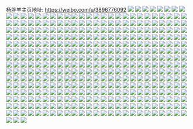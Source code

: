杨胖羊主页地址: https://weibo.com/u/3896776092 
![](https://wx4.sinaimg.cn/mw2000/e844159cly1h9ftbnz56tj22d2340kjn.jpg) 
![](https://wx4.sinaimg.cn/mw2000/e844159cly1h9ftbj1520j22d23407wj.jpg) 
![](https://wx4.sinaimg.cn/mw2000/e844159cly1h9ftbsasl9j22d2340npf.jpg) 
![](https://wx4.sinaimg.cn/mw2000/e844159cly1h9ftbuhaukj21am1q4npd.jpg) 
![](https://wx4.sinaimg.cn/mw2000/e844159cly1h9ftbvdg53j217h1lztug.jpg) 
![](https://wx4.sinaimg.cn/mw2000/e844159cly1h9ftbyyaugj221s2p5x6q.jpg) 
![](https://wx4.sinaimg.cn/mw2000/e844159cly1h9ftc2e7tvj21ht1zr1ky.jpg) 
![](https://wx4.sinaimg.cn/mw2000/e844159cly1h9ftc520xkj22c0340qv7.jpg) 
![](https://wx4.sinaimg.cn/mw2000/e844159cly1h9ftc7egz9j21o0280kjm.jpg) 
![](https://wx4.sinaimg.cn/mw2000/e844159cly1h8nlheqnb5j20j54961kx.jpg) 
![](https://wx4.sinaimg.cn/mw2000/e844159cly1h8neorcpxpj20fk3ge1fx.jpg) 
![](https://wx4.sinaimg.cn/mw2000/e844159cly1h8neoqa8aoj20hk4jstx3.jpg) 
![](https://wx4.sinaimg.cn/mw2000/e844159cly1h8neornlw0j20hf3831bs.jpg) 
![](https://wx4.sinaimg.cn/mw2000/e844159cly1h8neoqmuwcj20dx3dodxy.jpg) 
![](https://wx4.sinaimg.cn/mw2000/e844159cly1h8neopw3jgj20ip3upb07.jpg) 
![](https://wx4.sinaimg.cn/mw2000/e844159cly1h8neopgzmuj20fc3yvtyi.jpg) 
![](https://wx4.sinaimg.cn/mw2000/e844159cly1h8neoqzn3mj20d15shx67.jpg) 
![](https://wx4.sinaimg.cn/mw2000/e844159cly1h8neop30f8j21cj3la4qq.jpg) 
![](https://wx4.sinaimg.cn/mw2000/e844159cly1h8neos2qakj20dm4lk1i7.jpg) 
![](https://wx4.sinaimg.cn/mw2000/e844159cly1h8neosn4s3j20ri74ne81.jpg) 
![](https://wx4.sinaimg.cn/mw2000/e844159cly1h8v26rkri3j22802yonpg.jpg) 
![](https://wx4.sinaimg.cn/mw2000/e844159cly1h7qwc62zyuj20kr2pnqg2.jpg) 
![](https://wx4.sinaimg.cn/mw2000/e844159cly1h7qwc3nzmhj20e44kzqqg.jpg) 
![](https://wx4.sinaimg.cn/mw2000/e844159cly1h7qvgmymwoj20jj5s6b29.jpg) 
![](https://wx4.sinaimg.cn/mw2000/e844159cly1h7qvgs5tl1j20ju58bb29.jpg) 
![](https://wx4.sinaimg.cn/mw2000/e844159cly1h7qvgnonggj20kx5fc4qp.jpg) 
![](https://wx4.sinaimg.cn/mw2000/e844159cly1h7qvgm9gwtj20nm3hx1kc.jpg) 
![](https://wx4.sinaimg.cn/mw2000/e844159cly1h7qvgr0p02j20ei4ar7qb.jpg) 
![](https://wx4.sinaimg.cn/mw2000/e844159cly1h7qvgph81mj20gg4vc4qp.jpg) 
![](https://wx4.sinaimg.cn/mw2000/e844159cly1h7qvgq9ygnj20ig5gt1kx.jpg) 
![](https://wx4.sinaimg.cn/mw2000/e844159cly1h7qvgoepeqj20h14euax8.jpg) 
![](https://wx4.sinaimg.cn/mw2000/e844159cly1h7qvgqn8ikj20e947y4l6.jpg) 
![](https://wx4.sinaimg.cn/mw2000/e844159cly1h7qvgo15d4j20dq31tnap.jpg) 
![](https://wx4.sinaimg.cn/mw2000/e844159cly1h7qvgrl7zyj20f264yb29.jpg) 
![](https://wx4.sinaimg.cn/mw2000/e844159cly1h7qvgsjzdfj20ez3t07gx.jpg) 
![](https://wx4.sinaimg.cn/mw2000/e844159cly1h7qvgsuzeqj20de54lb0y.jpg) 
![](https://wx4.sinaimg.cn/mw2000/e844159cly1h7qvgu6dzij216v36cnpd.jpg) 
![](https://wx4.sinaimg.cn/mw2000/e844159cly1h7fna18vnyj22802you0y.jpg) 
![](https://wx4.sinaimg.cn/mw2000/e844159cly1h7fnabhac0j22yo280x6r.jpg) 
![](https://wx4.sinaimg.cn/mw2000/e844159cly1h7fnaiezvgj22802yox6q.jpg) 
![](https://wx4.sinaimg.cn/mw2000/e844159cly1h7fnapm9jsj22802yogy7.jpg) 
![](https://wx4.sinaimg.cn/mw2000/e844159cly1h7fnb0z3rbj22802yo4qr.jpg) 
![](https://wx4.sinaimg.cn/mw2000/e844159cly1h7fn9ungimj22802yo7gn.jpg) 
![](https://wx4.sinaimg.cn/mw2000/e844159cly1h6q5mcj6qzj20l0682gz6.jpg) 
![](https://wx4.sinaimg.cn/mw2000/e844159cly1h6q5mdr03yj20kc3rmhdl.jpg) 
![](https://wx4.sinaimg.cn/mw2000/e844159cly1h6q5mf79zwj214v5e1dwk.jpg) 
![](https://wx4.sinaimg.cn/mw2000/e844159cly1h6q5mgcomaj20xn3ql480.jpg) 
![](https://wx4.sinaimg.cn/mw2000/e844159cly1h6q5mk8jguj21z944fb2a.jpg) 
![](https://wx4.sinaimg.cn/mw2000/e844159cly1h6q5mhlx4qj211k5k9npd.jpg) 
![](https://wx4.sinaimg.cn/mw2000/e844159cly1h6q5ml9c00j20cz4bnqp3.jpg) 
![](https://wx4.sinaimg.cn/mw2000/e844159cly1h6q5mu6hnqj216568t1ky.jpg) 
![](https://wx4.sinaimg.cn/mw2000/e844159cly1h6q5mbh729j20oa5ecn7f.jpg) 
![](https://wx4.sinaimg.cn/mw2000/e844159cly1h6q5moejszj217t9r3u10.jpg) 
![](https://wx4.sinaimg.cn/mw2000/e844159cly1h6q5mlvb28j20io3tcdlu.jpg) 
![](https://wx4.sinaimg.cn/mw2000/e844159cly1h6q5msecoqj22c0cg04qw.jpg) 
![](https://wx4.sinaimg.cn/mw2000/e844159cly1h5uvvrvoqcj21po2a9hdu.jpg) 
![](https://wx4.sinaimg.cn/mw2000/e844159cly1h5uvw0unz4j21ok28re82.jpg) 
![](https://wx4.sinaimg.cn/mw2000/e844159cly1h5q87sof9rj21s0cn4hdy.jpg) 
![](https://wx4.sinaimg.cn/mw2000/e844159cly1h5q7u30jpbj20rv2bj1kx.jpg) 
![](https://wx4.sinaimg.cn/mw2000/e844159cly1h5q7u3gcx7j20hx1znk3c.jpg) 
![](https://wx4.sinaimg.cn/mw2000/e844159cly1h5q7u3we43j20jk26a4do.jpg) 
![](https://wx4.sinaimg.cn/mw2000/e844159cly1h5q7u4g0j9j20j63myql9.jpg) 
![](https://wx4.sinaimg.cn/mw2000/e844159cly1h5q7u5ojsdj20sw7hpx6p.jpg) 
![](https://wx4.sinaimg.cn/mw2000/e844159cly1h5q7u6yr8uj21493tib29.jpg) 
![](https://wx4.sinaimg.cn/mw2000/e844159cly1h5q7u7pscij20eg66i4qp.jpg) 
![](https://wx4.sinaimg.cn/mw2000/e844159cly1h5q7u8tfovj20ms5wje81.jpg) 
![](https://wx4.sinaimg.cn/mw2000/e844159cly1h5q7ucq77nj20km6v9hdt.jpg) 
![](https://wx4.sinaimg.cn/mw2000/e844159cly1h5q7ufg340j20x37krnpe.jpg) 
![](https://wx4.sinaimg.cn/mw2000/e844159cly1h5q7uimxgdj22m67eoe84.jpg) 
![](https://wx4.sinaimg.cn/mw2000/e844159cly1h5q7ujmbk5j20qk6774qp.jpg) 
![](https://wx4.sinaimg.cn/mw2000/e844159cly1h5q7u14sfhj20z53kvnmd.jpg) 
![](https://wx4.sinaimg.cn/mw2000/e844159cly1h5q7ukhomfj21313pd7wh.jpg) 
![](https://wx4.sinaimg.cn/mw2000/e844159cly1h5q7ulujwjj20uk4154qp.jpg) 
![](https://wx4.sinaimg.cn/mw2000/e844159cly1h5q7unoazyj20dr5ux1kx.jpg) 
![](https://wx4.sinaimg.cn/mw2000/e844159cly1h5q7upk4zuj20um84x7wi.jpg) 
![](https://wx4.sinaimg.cn/mw2000/e844159cly1h5o0gra3guj21jm2254qq.jpg) 
![](https://wx4.sinaimg.cn/mw2000/e844159cly1h5o0gpiua5j22gu340b2b.jpg) 
![](https://wx4.sinaimg.cn/mw2000/e844159cly1h5o0gtnjgrj227j2y21l0.jpg) 
![](https://wx4.sinaimg.cn/mw2000/e844159cly1h5o0gw4q1yj227q2yb7wj.jpg) 
![](https://wx4.sinaimg.cn/mw2000/e844159cly1h5o0h1q0oaj21tt2fq1kz.jpg) 
![](https://wx4.sinaimg.cn/mw2000/e844159cly1h5o0h34in5j21lg24mkjl.jpg) 
![](https://wx4.sinaimg.cn/mw2000/e844159cly1h5o0h5xw9pj219d1ol7wh.jpg) 
![](https://wx4.sinaimg.cn/mw2000/e844159cly1h5o0h8jcs7j22b02wohdu.jpg) 
![](https://wx4.sinaimg.cn/mw2000/e844159cly1h5o0h9vuspj21wt2jrkjl.jpg) 
![](https://wx4.sinaimg.cn/mw2000/e844159cly1h5ba3pg1enj223q2sy1kz.jpg) 
![](https://wx4.sinaimg.cn/mw2000/e844159cly1h5ba3jj4wrj20qk0zfwqg.jpg) 
![](https://wx4.sinaimg.cn/mw2000/e844159cly1h5ba3xvt05j22802yohdv.jpg) 
![](https://wx4.sinaimg.cn/mw2000/e844159cly1h5ba4augrmj21hm1zke82.jpg) 
![](https://wx4.sinaimg.cn/mw2000/e844159cly1h5ba4bfyvdj20u41467bm.jpg) 
![](https://wx4.sinaimg.cn/mw2000/e844159cly1h5ba4d1ayxj20vm167k6j.jpg) 
![](https://wx4.sinaimg.cn/mw2000/e844159cly1h4sjony6urj21e01uq4qq.jpg) 
![](https://wx4.sinaimg.cn/mw2000/e844159cly1h4sjorkk60j22yo280x6s.jpg) 
![](https://wx4.sinaimg.cn/mw2000/e844159cly1h4sjot73bsj215i1jee81.jpg) 
![](https://wx4.sinaimg.cn/mw2000/e844159cly1h4sjou2179j229g30mkjm.jpg) 
![](https://wx4.sinaimg.cn/mw2000/e844159cly1h4sjoyurzwj22c0340npi.jpg) 
![](https://wx4.sinaimg.cn/mw2000/e844159cly1h4sjojwtz8j22c0340qv9.jpg) 
![](https://wx4.sinaimg.cn/mw2000/e844159cly1h4lwzth401j23402c0b2c.jpg) 
![](https://wx4.sinaimg.cn/mw2000/e844159cly1h4bggtp3gyj20za1b3ka9.jpg) 
![](https://wx4.sinaimg.cn/mw2000/e844159cly1h4bgguyzl9j217m1m8b29.jpg) 
![](https://wx4.sinaimg.cn/mw2000/e844159cly1h4bggwemp3j218m1nk1kx.jpg) 
![](https://wx4.sinaimg.cn/mw2000/e844159cly1h4bgh0n36xj23402c0x6r.jpg) 
![](https://wx4.sinaimg.cn/mw2000/e844159cly1h4bgh3fyu2j22c033yhdv.jpg) 
![](https://wx4.sinaimg.cn/mw2000/e844159cly1h4bgh4op1cj20wi10wakh.jpg) 
![](https://wx4.sinaimg.cn/mw2000/e844159cly1h4bga26lo1j23402c01l3.jpg) 
![](https://wx4.sinaimg.cn/mw2000/e844159cly1h4bga6waalj23402c0qva.jpg) 
![](https://wx4.sinaimg.cn/mw2000/e844159cly1h4bgaawfkfj23402c0hdy.jpg) 
![](https://wx4.sinaimg.cn/mw2000/e844159cly1h4bgaf0cqjj23402c0b2f.jpg) 
![](https://wx4.sinaimg.cn/mw2000/e844159cly1h4bg70437mj20zo0f0goq.jpg) 
![](https://wx4.sinaimg.cn/mw2000/e844159cly1h4bg6zay28j21ho1zk7wi.jpg) 
![](https://wx4.sinaimg.cn/mw2000/e844159cly1h4bg6vpt0nj23402c0b2a.jpg) 
![](https://wx4.sinaimg.cn/mw2000/e844159cly1h4bg6xbckpj22sp23jb2a.jpg) 
![](https://wx4.sinaimg.cn/mw2000/e844159cly1h4bg5uwub6j221u4w3e83.jpg) 
![](https://wx4.sinaimg.cn/mw2000/e844159cly1h4bg5w2n48j20zo1u0ds4.jpg) 
![](https://wx4.sinaimg.cn/mw2000/e844159cly1h4bg2fdtttj21ki2nje81.jpg) 
![](https://wx4.sinaimg.cn/mw2000/e844159cly1h4bg2hlvaij219a3crkjl.jpg) 
![](https://wx4.sinaimg.cn/mw2000/e844159cly1h4bg2bmv4vj215h32mb1r.jpg) 
![](https://wx4.sinaimg.cn/mw2000/e844159cly1h4bg2chsrsj20mc2hdwtv.jpg) 
![](https://wx4.sinaimg.cn/mw2000/e844159cly1h4bg2d870ej20zo1md4d1.jpg) 
![](https://wx4.sinaimg.cn/mw2000/e844159cly1h4bg2e50kyj20zo1mgnah.jpg) 
![](https://wx4.sinaimg.cn/mw2000/e844159cly1h4bg2ajevzj20wu2aftq4.jpg) 
![](https://wx4.sinaimg.cn/mw2000/e844159cly1h4bg2gfq0pj217f37r7wh.jpg) 
![](https://wx4.sinaimg.cn/mw2000/e844159cly1h4bg2i9fkbj20zo1gz48j.jpg) 
![](https://wx4.sinaimg.cn/mw2000/e844159cly1h4bffgek04j21c64smu0x.jpg) 
![](https://wx4.sinaimg.cn/mw2000/e844159cly1h4bffeooh0j20zp3dx4qp.jpg) 
![](https://wx4.sinaimg.cn/mw2000/e844159cly1h4bfffjzjfj215l39tb29.jpg) 
![](https://wx4.sinaimg.cn/mw2000/e844159cly1h4bffiobcmj227o4fchdw.jpg) 
![](https://wx4.sinaimg.cn/mw2000/e844159cly1h4bffwqfdej20s62xlb03.jpg) 
![](https://wx4.sinaimg.cn/mw2000/e844159cly1h4bffrxvhuj23408tchdx.jpg) 
![](https://wx4.sinaimg.cn/mw2000/e844159cly1h4bfg2zea2j22802yo7wj.jpg) 
![](https://wx4.sinaimg.cn/mw2000/e844159cly1h4bfg0r2lwj20zo2564qp.jpg) 
![](https://wx4.sinaimg.cn/mw2000/e844159cly1h4bffxn3xqj218e3achdt.jpg) 
![](https://wx4.sinaimg.cn/mw2000/e844159cly1h4bffpp6ebj228ccn1x6z.jpg) 
![](https://wx4.sinaimg.cn/mw2000/e844159cly1h4bffycicuj20ta2wyx1x.jpg) 
![](https://wx4.sinaimg.cn/mw2000/e844159cly1h4bffdzjmcj20w51c7h13.jpg) 
![](https://wx4.sinaimg.cn/mw2000/e844159cly1h4bffkmcd9j22c0770u13.jpg) 
![](https://wx4.sinaimg.cn/mw2000/e844159cly1h4bffunbi5j22yo6nxx6v.jpg) 
![](https://wx4.sinaimg.cn/mw2000/e844159cly1h4bffvxtnyj214u14u7fh.jpg) 
![](https://wx4.sinaimg.cn/mw2000/e844159cly1h4bffyzzzzj20u928ox1s.jpg) 
![](https://wx4.sinaimg.cn/mw2000/e844159cly1h4bffzs84hj21ib13k1kx.jpg) 
![](https://wx4.sinaimg.cn/mw2000/e844159cly1h8vil38bnoj20zo2ir7h4.jpg) 
![](https://wx4.sinaimg.cn/mw2000/e844159cly1h4beedfirlj220ecn3x6v.jpg) 
![](https://wx4.sinaimg.cn/mw2000/e844159cly1h4bec97ldij21lc8cle82.jpg) 
![](https://wx4.sinaimg.cn/mw2000/e844159cly1h4becbl60pj23606c0b2d.jpg) 
![](https://wx4.sinaimg.cn/mw2000/e844159cly1h4becdvza0j22869lo4qt.jpg) 
![](https://wx4.sinaimg.cn/mw2000/e844159cly1h4becgivz4j235u8yc1l4.jpg) 
![](https://wx4.sinaimg.cn/mw2000/e844159cly1h4becisiinj23408t9u13.jpg) 
![](https://wx4.sinaimg.cn/mw2000/e844159cly1h4beck6carj234u3j0qv7.jpg) 
![](https://wx4.sinaimg.cn/mw2000/e844159cly1h4beclz5b0j228u8vib2c.jpg) 
![](https://wx4.sinaimg.cn/mw2000/e844159cly1h4becngrgsj220u7ex7wl.jpg) 
![](https://wx4.sinaimg.cn/mw2000/e844159cly1h4becprzqqj23vc7sie86.jpg) 
![](https://wx4.sinaimg.cn/mw2000/e844159cly1h4bectgxlvj23yi7fru12.jpg) 
![](https://wx4.sinaimg.cn/mw2000/e844159cly1h4becvqq4dj23408t3e85.jpg) 
![](https://wx4.sinaimg.cn/mw2000/e844159cly1h4becxagk9j22ju3ece82.jpg) 
![](https://wx4.sinaimg.cn/mw2000/e844159cly1h4bebzu1qpj21y69ql1l3.jpg) 
![](https://wx4.sinaimg.cn/mw2000/e844159cly1h4bed2haktj251ca2f7ww.jpg) 
![](https://wx4.sinaimg.cn/mw2000/e844159cly1h4bed6oleaj22t6cn4qve.jpg) 
![](https://wx4.sinaimg.cn/mw2000/e844159cly1h4beda43mkj22acckux6w.jpg) 
![](https://wx4.sinaimg.cn/mw2000/e844159cly1h4bedcu7bjj22iibxlb2g.jpg) 
![](https://wx4.sinaimg.cn/mw2000/e844159cly1h4bde4uo8sj22bz340kjm.jpg) 
![](https://wx4.sinaimg.cn/mw2000/e844159cly1h4bde5xshxj22bz3404qq.jpg) 
![](https://wx4.sinaimg.cn/mw2000/e844159cly1h4bddl295kj22bz3407wi.jpg) 
![](https://wx4.sinaimg.cn/mw2000/e844159cly1h4bdd9966bj25y0aw01l7.jpg) 
![](https://wx4.sinaimg.cn/mw2000/e844159cly1h4bdcrp508j25y05i0kjm.jpg) 
![](https://wx4.sinaimg.cn/mw2000/e844159cly1h4bddi5b5bj25y0b10qvc.jpg) 
![](https://wx4.sinaimg.cn/mw2000/e844159cly1h4bdcw9l5ij25y0aw0u1d.jpg) 
![](https://wx4.sinaimg.cn/mw2000/e844159cly1h4bdddbitej25y08eiu19.jpg) 
![](https://wx4.sinaimg.cn/mw2000/e844159cly1h4bdd0txhuj25y0al0npu.jpg) 
![](https://wx4.sinaimg.cn/mw2000/e844159cly1h4bdd3nixdj25yi4ai1l3.jpg) 
![](https://wx4.sinaimg.cn/mw2000/e844159cly1h4bde3462ej21ho1zke81.jpg) 
![](https://wx4.sinaimg.cn/mw2000/e844159cly1h4bdcoewk3j25xvav5b2v.jpg) 
![](https://wx4.sinaimg.cn/mw2000/e844159cly1h4bddnc79aj2200a00b2g.jpg) 
![](https://wx4.sinaimg.cn/mw2000/e844159cly1h4bdd5e4cfj21vo93xqv7.jpg) 
![](https://wx4.sinaimg.cn/mw2000/e844159cly1h4bddq68rjj22c0bo04r0.jpg) 
![](https://wx4.sinaimg.cn/mw2000/e844159cly1h4bdduzwbtj231rcn07wv.jpg) 
![](https://wx4.sinaimg.cn/mw2000/e844159cly1h4bddyc3akj21xqcn14qw.jpg) 
![](https://wx4.sinaimg.cn/mw2000/e844159cly1h4bde1v4m5j21t0cn04qy.jpg) 
![](https://wx4.sinaimg.cn/mw2000/e844159cly1h0hw0die7lj22802you0z.jpg) 
![](https://wx4.sinaimg.cn/mw2000/e844159cly1h0hw1bn2xsj22802yox6r.jpg) 
![](https://wx4.sinaimg.cn/mw2000/e844159cly1h0hw0uexftj22802yo4qs.jpg) 
![](https://wx4.sinaimg.cn/mw2000/e844159cly1h0hvzy3rrvj22802yoqv7.jpg) 
![](https://wx4.sinaimg.cn/mw2000/e844159cly1h0hw1yct3aj21zm2ni1kz.jpg) 
![](https://wx4.sinaimg.cn/mw2000/e844159cly1h0hw1rr5rmj22802you0z.jpg) 
![](https://wx4.sinaimg.cn/mw2000/e844159cly1gyy0zgvf3ej22yo280npf.jpg) 
![](https://wx4.sinaimg.cn/mw2000/e844159cly1gyy0zisb8nj22yo280npf.jpg) 
![](https://wx4.sinaimg.cn/mw2000/e844159cly1gyy0xv6yy5j217o1m9tr6.jpg) 
![](https://wx4.sinaimg.cn/mw2000/e844159cly1gyoghakedoj22ry22yhdv.jpg) 
![](https://wx4.sinaimg.cn/mw2000/e844159cly1gyogh9ak7rj22bx2bxhdu.jpg) 
![](https://wx4.sinaimg.cn/mw2000/e844159cly1gyoghc8bfaj22kx1xpb2b.jpg) 
![](https://wx4.sinaimg.cn/mw2000/e844159cly1gyoghdhi9ij21zk1zkhdt.jpg) 
![](https://wx4.sinaimg.cn/mw2000/e844159cly1gyoghedkq3j21hm1hmb29.jpg) 
![](https://wx4.sinaimg.cn/mw2000/e844159cly1gyogr1pezrj227z27zb2a.jpg) 
![](https://wx4.sinaimg.cn/mw2000/e844159cly1gyogr2wl5ij22a82a87wi.jpg) 
![](https://wx4.sinaimg.cn/mw2000/e844159cly1gyj5m10kalj21y01y0qv5.jpg) 
![](https://wx4.sinaimg.cn/mw2000/e844159cly1gy0c2a0vf8j21xo1xox6r.jpg) 
![](https://wx4.sinaimg.cn/mw2000/e844159cly1gwn4814pftj22yo280kjn.jpg) 
![](https://wx4.sinaimg.cn/mw2000/e844159cly1gtvp0p77klj22802yo4qr.jpg) 
![](https://wx4.sinaimg.cn/mw2000/e844159cly1gtvp1ha4lwj22802yo1kz.jpg) 
![](https://wx4.sinaimg.cn/mw2000/e844159cly1gtvp13lxw1j22802yob2b.jpg) 
![](https://wx4.sinaimg.cn/mw2000/e844159cly1gtvp0av5xmj22yo4fukjo.jpg) 
![](https://wx4.sinaimg.cn/mw2000/e844159cly1gtvp1rzir8j21nz280x6p.jpg) 
![](https://wx4.sinaimg.cn/mw2000/e844159cly1gtvp023xdoj22yo4fu1l1.jpg) 
![](https://wx4.sinaimg.cn/mw2000/e844159cly1gt1ons6xxuj20u0140tgg.jpg) 
![](https://wx4.sinaimg.cn/mw2000/e844159cly1gt1onsjtksj20u01407bn.jpg) 
![](https://wx4.sinaimg.cn/mw2000/e844159cly1gt1onru33pj20u0140jyz.jpg) 
![](https://wx4.sinaimg.cn/mw2000/e844159cly1gt1onstarvj20u014010a.jpg) 
![](https://wx4.sinaimg.cn/mw2000/e844159cly1gr1yh4dnnpj20u0140k27.jpg) 
![](https://wx4.sinaimg.cn/mw2000/e844159cly1gr1yh4rgcuj20u00u0ahf.jpg) 
![](https://wx4.sinaimg.cn/mw2000/e844159cly1gr1yh3ty8cj20u01407eq.jpg) 
![](https://wx4.sinaimg.cn/mw2000/e844159cly1gr0f6xslozj20u00u010f.jpg) 
![](https://wx4.sinaimg.cn/mw2000/e844159cly1gr0f6xcjkij20u00u0n4i.jpg) 
![](https://wx4.sinaimg.cn/mw2000/e844159cly1gr0f6w6n57j20u00u00zx.jpg) 
![](https://wx4.sinaimg.cn/mw2000/e844159cly1gr0f6wo4evj20u10u0101.jpg) 
![](https://wx4.sinaimg.cn/mw2000/e844159cly1gr0f6x1fumj20u00u0q94.jpg) 
![](https://wx4.sinaimg.cn/mw2000/e844159cly1gr0f6vpvsij20u00u0dm9.jpg) 
![](https://wx4.sinaimg.cn/mw2000/e844159cly1gpwdqmfob0j20u0140ak1.jpg) 
![](https://wx4.sinaimg.cn/mw2000/e844159cly1gpwdqmvyz4j20u0140wp9.jpg) 
![](https://wx4.sinaimg.cn/mw2000/e844159cly1gpwdqndzvdj20u0140gwn.jpg) 
![](https://wx4.sinaimg.cn/mw2000/e844159cly1gpwdqlyr1yj20u0140wsg.jpg) 
![](https://wx4.sinaimg.cn/mw2000/e844159cly1gpwdqpckhhj20u0140k6q.jpg) 
![](https://wx4.sinaimg.cn/mw2000/e844159cly1gpwdqnqhmrj20u0140k4m.jpg) 
![](https://wx4.sinaimg.cn/mw2000/e844159cly1gpwdqs7lgqj20u0140qdm.jpg) 
![](https://wx4.sinaimg.cn/mw2000/e844159cly1gpwdpwwwmvj20u0140wq5.jpg) 
![](https://wx4.sinaimg.cn/mw2000/e844159cly1gpwdqrtq9jj20u01407fw.jpg) 
![](https://wx4.sinaimg.cn/mw2000/e844159cly1gpwdqqadg1j20u01404ar.jpg) 
![](https://wx4.sinaimg.cn/mw2000/e844159cly1gpwdqpt0s9j20u0140k2w.jpg) 
![](https://wx4.sinaimg.cn/mw2000/e844159cly1gpwdqquyq6j20u0140am6.jpg) 
![](https://wx4.sinaimg.cn/mw2000/e844159cly1gp97yfgoqej20u00u0k1k.jpg) 
![](https://wx4.sinaimg.cn/mw2000/e844159cly1gp97yfwvagj20u00u0dr3.jpg) 
![](https://wx4.sinaimg.cn/mw2000/e844159cly1gojs87j7cnj20u01407ft.jpg) 
![](https://wx4.sinaimg.cn/mw2000/e844159cly1gojs88xd6pj20u0140n4t.jpg) 
![](https://wx4.sinaimg.cn/mw2000/e844159cly1gojs89f0wqj20u0140gwj.jpg) 
![](https://wx4.sinaimg.cn/mw2000/e844159cly1gojs8bio6xj20u00u0wum.jpg) 
![](https://wx4.sinaimg.cn/mw2000/e844159cly1gojs867f60j20u00u0k02.jpg) 
![](https://wx4.sinaimg.cn/mw2000/e844159cly1gojs8cvmt0j20u00u0du3.jpg) 
![](https://wx4.sinaimg.cn/mw2000/e844159cly1go8ayy1co3j20u01407em.jpg) 
![](https://wx4.sinaimg.cn/mw2000/e844159cly1go8ayykzihj20u0140qdp.jpg) 
![](https://wx4.sinaimg.cn/mw2000/e844159cly1go8ayz8m3ej20u01407f0.jpg) 
![](https://wx4.sinaimg.cn/mw2000/e844159cly1go8ayzlc18j20u0140k1h.jpg) 
![](https://wx4.sinaimg.cn/mw2000/e844159cly1go8az01d1cj20u01407f5.jpg) 
![](https://wx4.sinaimg.cn/mw2000/e844159cly1go8ayxcx43j20u014012p.jpg) 
![](https://wx4.sinaimg.cn/mw2000/e844159cly1gnl0qpjy6sj20u0140won.jpg) 
![](https://wx4.sinaimg.cn/mw2000/e844159cly1gnepfud1u3j20u0160tig.jpg) 
![](https://wx4.sinaimg.cn/mw2000/e844159cly1gnepfvft7rj20u0160wnz.jpg) 
![](https://wx4.sinaimg.cn/mw2000/e844159cly1gnepfwelmrj20u0160wo5.jpg) 
![](https://wx4.sinaimg.cn/mw2000/e844159cly1gnepfxjvc2j20u0160dpf.jpg) 
![](https://wx4.sinaimg.cn/mw2000/e844159cly1gnako7p9nmj22ds1scb2a.jpg) 
![](https://wx4.sinaimg.cn/mw2000/e844159cly1gnako9mvr2j22ds1sc7wi.jpg) 
![](https://wx4.sinaimg.cn/mw2000/e844159cly1gnakobmtuxj22ds1schdu.jpg) 
![](https://wx4.sinaimg.cn/mw2000/e844159cly1gn3jgyp853j20u00u0k1b.jpg) 
![](https://wx4.sinaimg.cn/mw2000/e844159cly1gn3jgze5r4j20u00u0n6t.jpg) 
![](https://wx4.sinaimg.cn/mw2000/e844159cly1gma9jayo7cj20u011ik1w.jpg) 
![](https://wx4.sinaimg.cn/mw2000/e844159cly1gma9jdxwpfj20u011igwj.jpg) 
![](https://wx4.sinaimg.cn/mw2000/e844159cly1gma9j6kqitj20u011iaj4.jpg) 
![](https://wx4.sinaimg.cn/mw2000/e844159cly1gma9jg2044j20u011i46g.jpg) 
![](https://wx4.sinaimg.cn/mw2000/e844159cly1glpxauqmb9j20u00u0dqj.jpg) 
![](https://wx4.sinaimg.cn/mw2000/e844159cly1glpxavr5jzj20u00u07f2.jpg) 
![](https://wx4.sinaimg.cn/mw2000/e844159cly1glpxau4rdmj20u00u07ev.jpg) 
![](https://wx4.sinaimg.cn/mw2000/e844159cly1glpxavfekyj20u00u0k1f.jpg) 
![](https://wx4.sinaimg.cn/mw2000/e844159cly1glpxaw1i4vj20u00u07en.jpg) 
![](https://wx4.sinaimg.cn/mw2000/e844159cly1glpxav33a0j20u00u0qdq.jpg) 
![](https://wx4.sinaimg.cn/mw2000/e844159cly1glmgaofnwnj22c02c0b2a.jpg) 
![](https://wx4.sinaimg.cn/mw2000/e844159cly1gl9nh4twyoj20u00u0do9.jpg) 
![](https://wx4.sinaimg.cn/mw2000/e844159cly1gl9nh5gcdgj20u00u0k0j.jpg) 
![](https://wx4.sinaimg.cn/mw2000/e844159cly1gl03zgmwdoj20u00u0afv.jpg) 
![](https://wx4.sinaimg.cn/mw2000/e844159cly1gk1v7l0p3jj20u00u047c.jpg) 
![](https://wx4.sinaimg.cn/mw2000/e844159cly1gjgod6bvjvj21n426tx6p.jpg) 
![](https://wx4.sinaimg.cn/mw2000/e844159cly1gjgod0ct8cj21s02dce82.jpg) 
![](https://wx4.sinaimg.cn/mw2000/e844159cly1gjgod1ty7kj21s02dckjm.jpg) 
![](https://wx4.sinaimg.cn/mw2000/e844159cly1gjgod6zscbj21s02dcx6p.jpg) 
![](https://wx4.sinaimg.cn/mw2000/e844159cly1gjgod3nilyj21s02dckjl.jpg) 
![](https://wx4.sinaimg.cn/mw2000/e844159cly1gjgod50193j21s02dcx6p.jpg) 
![](https://wx4.sinaimg.cn/mw2000/e844159cly1golfnimgexj20u0140dtp.jpg) 
![](https://wx4.sinaimg.cn/mw2000/e844159cly1golfni7ns1j20u01417dr.jpg) 
![](https://wx4.sinaimg.cn/mw2000/e844159cly1golfniwq9hj20u00u0k02.jpg) 
![](https://wx4.sinaimg.cn/mw2000/e844159cly1gjeln1uqpxj20u00u0k12.jpg) 
![](https://wx4.sinaimg.cn/mw2000/e844159cly1gjeln6zvpmj20u00u04ab.jpg) 
![](https://wx4.sinaimg.cn/mw2000/e844159cly1gjeln2mw6pj20u00u0n72.jpg) 
![](https://wx4.sinaimg.cn/mw2000/e844159cly1gjeln41qn0j20u00u0n83.jpg) 
![](https://wx4.sinaimg.cn/mw2000/e844159cly1gjeln83hgtj20u00u0doj.jpg) 
![](https://wx4.sinaimg.cn/mw2000/e844159cly1gjeln4x77cj20u00u0dra.jpg) 
![](https://wx4.sinaimg.cn/mw2000/e844159cly1gjeln14mzej20u00u0dnq.jpg) 
![](https://wx4.sinaimg.cn/mw2000/e844159cly1gjeln952qaj20u00u00zk.jpg) 
![](https://wx4.sinaimg.cn/mw2000/e844159cly1gjeln5yu5bj20u00u0jzo.jpg) 
![](https://wx4.sinaimg.cn/mw2000/e844159cly1gjdowksmtkj20u10u0dku.jpg) 
![](https://wx4.sinaimg.cn/mw2000/e844159cly1gjaspa200ej20u00u0als.jpg) 
![](https://wx4.sinaimg.cn/mw2000/e844159cly1gjaspadksdj20u00u0k2j.jpg) 
![](https://wx4.sinaimg.cn/mw2000/e844159cly1gi16qzuelyj20u00u0aor.jpg) 
![](https://wx4.sinaimg.cn/mw2000/e844159cly1gi16r0fbjfj20u00u07h5.jpg) 
![](https://wx4.sinaimg.cn/mw2000/e844159cly1gi16r0okf8j20u00u017h.jpg) 
![](https://wx4.sinaimg.cn/mw2000/e844159cly1gi16qz51bdj20u00u0k4j.jpg) 
![](https://wx4.sinaimg.cn/mw2000/e844159cly1gi16qzfqi2j20u00u0h09.jpg) 
![](https://wx4.sinaimg.cn/mw2000/e844159cly1gi16r0yvysj20u00u0qe3.jpg) 
![](https://wx4.sinaimg.cn/mw2000/e844159cly1ghsvzxbm1yj20u00u54a6.jpg) 
![](https://wx4.sinaimg.cn/mw2000/e844159cly1ghsvzx1ctfj20u00u07h5.jpg) 
![](https://wx4.sinaimg.cn/mw2000/e844159cly1gi0p0eym41j22c02c0kjo.jpg) 
![](https://wx4.sinaimg.cn/mw2000/e844159cly1ghp1vp69d2j22c02c04qt.jpg) 
![](https://wx4.sinaimg.cn/mw2000/e844159cly1gi0p0h5moaj22c02c0qv6.jpg) 
![](https://wx4.sinaimg.cn/mw2000/e844159cly1ghp1vx9732j22c02c01l1.jpg) 
![](https://wx4.sinaimg.cn/mw2000/e844159cly1ghp1vqn7yyj22c02c07wi.jpg) 
![](https://wx4.sinaimg.cn/mw2000/e844159cly1ghp1vmqfu1j23322bbe85.jpg) 
![](https://wx4.sinaimg.cn/mw2000/e844159cly1gi0p0po0tdj23402c04qv.jpg) 
![](https://wx4.sinaimg.cn/mw2000/e844159cly1ghp1vsti3hj23322bbnpj.jpg) 
![](https://wx4.sinaimg.cn/mw2000/e844159cly1gi0p0u4tzgj23402c0b2e.jpg) 
![](https://wx4.sinaimg.cn/mw2000/e844159cly1gi0p0wwfi4j22c02c0npg.jpg) 
![](https://wx4.sinaimg.cn/mw2000/e844159cly1ghp1vvcyedj22c02c01l2.jpg) 
![](https://wx4.sinaimg.cn/mw2000/e844159cly1gi0p0klqkyj22bz2bznpg.jpg) 
![](https://wx4.sinaimg.cn/mw2000/e844159cly1go89shle8zj20u00u0wq2.jpg) 
![](https://wx4.sinaimg.cn/mw2000/e844159cly1go89sgx2zbj20u00u0ajy.jpg) 
![](https://wx4.sinaimg.cn/mw2000/e844159cly1go89si3gg2j20u00u014q.jpg) 
![](https://wx4.sinaimg.cn/mw2000/e844159cly1gh4pv846k3j20u00u0gtp.jpg) 
![](https://wx4.sinaimg.cn/mw2000/e844159cly1gh4pv8fyv2j20u00u047j.jpg) 
![](https://wx4.sinaimg.cn/mw2000/e844159cly1gh4pv9dbjfj20u00u0tgl.jpg) 
![](https://wx4.sinaimg.cn/mw2000/e844159cly1ggyr4v6qttj21400u0dos.jpg) 
![](https://wx4.sinaimg.cn/mw2000/e844159cly1ggyr4udm8dj21410u0k1f.jpg) 
![](https://wx4.sinaimg.cn/mw2000/e844159cly1ggyr4vtuxhj21400u0n8l.jpg) 
![](https://wx4.sinaimg.cn/mw2000/e844159cly1ggqub0j1vij20u00u0qei.jpg) 
![](https://wx4.sinaimg.cn/mw2000/e844159cly1ggb56ijlt2j21o01o0npd.jpg) 
![](https://wx4.sinaimg.cn/mw2000/e844159cly1ggb56d8epoj21o01o0npd.jpg) 
![](https://wx4.sinaimg.cn/mw2000/e844159cly1gehnvmzo9tj21400u0wms.jpg) 
![](https://wx4.sinaimg.cn/mw2000/e844159cly1gehnvmm6iyj21400u0aiv.jpg) 
![](https://wx4.sinaimg.cn/mw2000/e844159cly1gehnvnexo5j21400u07d7.jpg) 
![](https://wx4.sinaimg.cn/mw2000/e844159cly1geefcgen2hj20u00u0n56.jpg) 
![](https://wx4.sinaimg.cn/mw2000/e844159cly1geefcgubzqj20u00u0k09.jpg) 
![](https://wx4.sinaimg.cn/mw2000/e844159cly1geefchobr4j20u00u0thn.jpg) 
![](https://wx4.sinaimg.cn/mw2000/e844159cly1gefgcg4rqkj20u00u0k41.jpg) 
![](https://wx4.sinaimg.cn/mw2000/e844159cly1gefgchlyutj20u00u0ali.jpg) 
![](https://wx4.sinaimg.cn/mw2000/e844159cly1gefgcepvwej20u00u0woo.jpg) 
![](https://wx4.sinaimg.cn/mw2000/e844159cly1gefgci409dj20u00u0tm3.jpg) 
![](https://wx4.sinaimg.cn/mw2000/e844159cly1gefgciiy9fj21400u0ds7.jpg) 
![](https://wx4.sinaimg.cn/mw2000/e844159cly1gefgcjbf5yj211j0u0dud.jpg) 
![](https://wx4.sinaimg.cn/mw2000/e844159cly1gdyb37nzvsj218w0u0aio.jpg) 
![](https://wx4.sinaimg.cn/mw2000/e844159cly1gdy9nlp0j3j218w0u0tio.jpg) 
![](https://wx4.sinaimg.cn/mw2000/e844159cly1ge31cvm3a8j218w0u046d.jpg) 
![](https://wx4.sinaimg.cn/mw2000/e844159cly1gdq32tdymvj21l81l84qq.jpg) 
![](https://wx4.sinaimg.cn/mw2000/e844159cly1gdq32qwrr8j21dt1dtnpd.jpg) 
![](https://wx4.sinaimg.cn/mw2000/e844159cly1gdq32na3mej21l81l8qv5.jpg) 
![](https://wx4.sinaimg.cn/mw2000/e844159cly1gdq32udtsdj20jv0jvaed.jpg) 
![](https://wx4.sinaimg.cn/mw2000/e844159cly1gdq32vg5rvj21231234gj.jpg) 
![](https://wx4.sinaimg.cn/mw2000/e844159cly1gdq32tygdyj20il0il77o.jpg) 
![](https://wx4.sinaimg.cn/mw2000/e844159cly1gdq335197zj21ho1honpd.jpg) 
![](https://wx4.sinaimg.cn/mw2000/e844159cly1gdq32xoqf6j219y19y4qp.jpg) 
![](https://wx4.sinaimg.cn/mw2000/e844159cly1gdq331vj51j21ho1hoqv5.jpg) 
![](https://wx4.sinaimg.cn/mw2000/e844159cly1gdot0gxle6j20u00u0dml.jpg) 
![](https://wx4.sinaimg.cn/mw2000/e844159cly1gdot0lmpomj20u00u0qaz.jpg) 
![](https://wx4.sinaimg.cn/mw2000/e844159cly1gdot0nu2qkj20u00u0wmi.jpg) 
![](https://wx4.sinaimg.cn/mw2000/e844159cly1gddcepo94zj20u00u0n54.jpg) 
![](https://wx4.sinaimg.cn/mw2000/e844159cly1gd8bdm3nrvj20u00u0wp7.jpg) 
![](https://wx4.sinaimg.cn/mw2000/e844159cly1gd8bdjtj5fj20u00u0n8n.jpg) 
![](https://wx4.sinaimg.cn/mw2000/e844159cly1gd5d4kxz2jj20u00u013i.jpg) 
![](https://wx4.sinaimg.cn/mw2000/e844159cly1gd5d4m1y2aj20u00u04b3.jpg) 
![](https://wx4.sinaimg.cn/mw2000/e844159cly1gd5d4k2io9j20u00u0wok.jpg) 
![](https://wx4.sinaimg.cn/mw2000/e844159cly1gd5d4n3ihfj20u00u0dsb.jpg) 
![](https://wx4.sinaimg.cn/mw2000/e844159cly1gcyg5tm5rej21o01o0kjl.jpg) 
![](https://wx4.sinaimg.cn/mw2000/e844159cly1gcyg5u4eazj21ml1mlwql.jpg) 
![](https://wx4.sinaimg.cn/mw2000/e844159cly1gjebup4tidj20u00u0qaj.jpg) 
![](https://wx4.sinaimg.cn/mw2000/e844159cly1gctqf2wke7j20u00u7jx8.jpg) 
![](https://wx4.sinaimg.cn/mw2000/e844159cly1gctqf2f9qsj20u00u8wj4.jpg) 
![](https://wx4.sinaimg.cn/mw2000/e844159cly1gcrggejkr1j20u00u0n49.jpg) 
![](https://wx4.sinaimg.cn/mw2000/e844159cly1gcp1xim4wkj20u00u0jy9.jpg) 
![](https://wx4.sinaimg.cn/mw2000/e844159cly1gcp1xiay96j20u00u0aed.jpg) 
![](https://wx4.sinaimg.cn/mw2000/e844159cly1gc7ko1n82uj20u00u0ah5.jpg) 
![](https://wx4.sinaimg.cn/mw2000/e844159cly1gc1z1ziccfj21o01o04k8.jpg) 
![](https://wx4.sinaimg.cn/mw2000/e844159cly1gc7ko24qspj20u00u07ah.jpg) 
![](https://wx4.sinaimg.cn/mw2000/e844159cly1gc94zut1jdj20u00u0k0e.jpg) 
![](https://wx4.sinaimg.cn/mw2000/e844159cly1gavaqc9ylzj21sc2dsx6p.jpg) 
![](https://wx4.sinaimg.cn/mw2000/e844159cly1gavaq87k4ij2280280hdw.jpg) 
![](https://wx4.sinaimg.cn/mw2000/e844159cly1ga5imgzu2lj21o01o0b29.jpg) 
![](https://wx4.sinaimg.cn/mw2000/e844159cly1ga5imk01dkj21o01o01kx.jpg) 
![](https://wx4.sinaimg.cn/mw2000/e844159cly1ga5imncok0j21o01o07wh.jpg) 
![](https://wx4.sinaimg.cn/mw2000/e844159cly1ga5impy0vqj21o01o07wh.jpg) 
![](https://wx4.sinaimg.cn/mw2000/e844159cly1ga5imd3ziwj21o01o04qp.jpg) 
![](https://wx4.sinaimg.cn/mw2000/e844159cly1ga5imrykajj21o01o0b29.jpg) 
![](https://wx4.sinaimg.cn/mw2000/e844159cly1ga957lx2wij21o01o0b29.jpg) 
![](https://wx4.sinaimg.cn/mw2000/e844159cly1ga957n20koj21o01o0e81.jpg) 
![](https://wx4.sinaimg.cn/mw2000/e844159cly1ga957oh9mij21o01o0hdt.jpg) 
![](https://wx4.sinaimg.cn/mw2000/e844159cly1ga957kw185j21o01o0hdt.jpg) 
![](https://wx4.sinaimg.cn/mw2000/e844159cly1gc7kq1jh3zj20u00u0n8j.jpg) 
![](https://wx4.sinaimg.cn/mw2000/e844159cly1gc7kq110cpj20u00u0n97.jpg) 
![](https://wx4.sinaimg.cn/mw2000/e844159cly1gc7kq1zfiyj20u00u0wqf.jpg) 
![](https://wx4.sinaimg.cn/mw2000/e844159cly1g8522q7pcej221w21w4qv.jpg) 
![](https://wx4.sinaimg.cn/mw2000/e844159cly1g8521zolv7j21xw1xwb2e.jpg) 
![](https://wx4.sinaimg.cn/mw2000/e844159cly1g7ww9k1yrgj21o01o0u0x.jpg) 
![](https://wx4.sinaimg.cn/mw2000/e844159cly1g7xbj782xmj21o01o0npd.jpg) 
![](https://wx4.sinaimg.cn/mw2000/e844159cly1g66l0wzjiej21400u0wri.jpg) 
![](https://wx4.sinaimg.cn/mw2000/e844159cly1g638wal6pjj224w24w4qr.jpg) 
![](https://wx4.sinaimg.cn/mw2000/e844159cly1g634u52im9j2280280x6r.jpg) 
